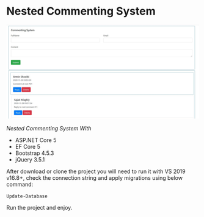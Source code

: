 # Nested Commenting System

<p align="center">
  <img src="https://github.com/ArminShoeibi/CommentingSystem/blob/master/wwwroot/img/Capture.JPG"/>
</p>

*Nested Commenting System With*
* ASP.NET Core 5 
* EF Core 5
* Bootstrap 4.5.3
* jQuery 3.5.1

After download or clone the project you will need to run it with VS 2019 v16.8+, check the connection string and apply migrations using below command:

```
Update-Database
```

Run the project and enjoy.

